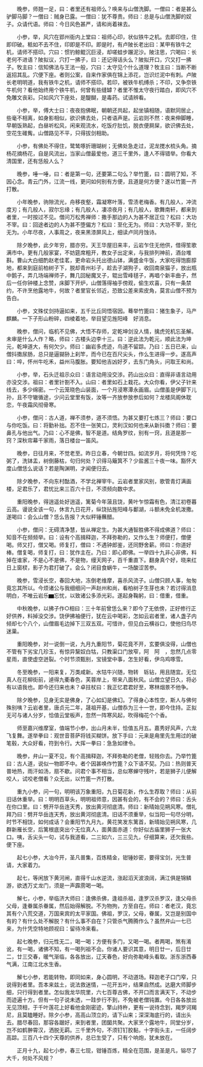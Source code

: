 <!-- { "loadSidebar": true } -->
　　晚参，师翘一足，曰：者里还有祖师么？唤来与山僧洗脚。一僧曰：者是甚么驴脚马脚？一僧曰：贼身已露。一僧曰：犹不尊贵。师曰：总是与山僧洗脚的奴子。众请代语。师曰：今日风色甚严，请和尚着袜去。

　　小参，举，风穴在郢州衙内上堂曰：祖师心印，状似铁牛之机。去即印住，住即印破。秪如不去不住，印即是不印。即是时，有卢陂长老出曰：某甲有铁牛之机，请师不搭印。穴曰：惯钓鲸鲲沉巨浸，却嗟蛙步蹍泥沙。陂注思，穴喝曰：长老何不进语？陂拟议，穴打一拂子，曰：还记得话头么？陂拟开口，穴又打一拂子。牧主曰：信知佛法与王法一般，穴曰：太守见个什么道理？牧主曰：当断不断返招其乱。穴便下座。者则公案，自来作家俱在锦上添花，岂识烂泥中有刺。卢陂长老明明道，我有铁牛之机，请师不搭印。若印，被铁牛机缚杀；不印，又争奈铁牛机何？看他始终用个铁牛机，何曾有些缝罅？者里不惟太守夜行踏白，即风穴不免雕文丧彩。只如风穴下座处，是醍醐，是毒药。试请辨看。

　　小参，举，傅大士曰：夜夜抱佛眠，朝朝还共起，起坐镇相随，语默同居止，些毫不相离，如身影相似，欲识佛去处，只者语声是。云岩则不然：夜来伸脚睡，早朝饭熟起，白昼听松风，闲来观流水，吃饭疗肚饥，脱衣便屙屎，欲识佛去处，空花生碓觜。山僧路见不平，只得拔剑相助。

　　小参，有佛处不得住，鹭鸶啄折珊瑚树；无佛处急走过，泥龙搅水梳头角。摘杨花摘杨花，自是风流出，当家山僧最爱他，道三千里外，逢人不得错举。你看大清国里，还有恁般人么？

　　晚参，唾一唾，曰：者是第一句，还要第二句么？举竹篦，曰：圆明了知，不因心念。青云门外，江流一线，更问如何别有方便，且道是何方便？遂以竹篦一齐打散。

　　小年晚参，驹隙流光，舟移夜壑，霜凝寒叶落，雪渍老梅香。有几般人，冲流度刃；有几般人，寂尔忘缘；有几般人，凄凉夜月；有几般人，歌舞南轩，都来到者里，一时按过不见。僧问万松秀禅师：撒手那边的人为甚不居正位？松曰：大功不宰。曰：回途者边的人为甚不堕偏方？松曰：至化无为。师曰：大功不宰，至化无为。小年尽夜，人事周之，夜来黑漆屏风上，细读卢同月蚀诗。

　　除夕晚参，此夕年穷，腊亦穷。天王华屋旧来丰，云岩乍住无他供，借得笙歌满市中。更有几般家宴，不妨筵席粗开，教女子出定来，与我排列神前，酒台堆斟。曹山大白细酌赵老佳茗，更命岩头托出德山钵，满盛金牛饭，大家吃得饱膨朜地，都来到庭前柏树子下，脱却青州衫子，趁去子湖狗子，收回南泉猫子，放出瓶中鹅子，弄几场端禅师子，舞几回秘魔叉子，辊出雪峰毬子，再唱个新丰曲子，然后一任你钟楼上念赞，床脚下开炉，山僧落得袖手傍观，偷生欢喜，只有一条禁约，不许烹他露地牛，何故？者里官长邻近，恐致公差来索皮角，莫言山僧不预为告白。

　　小参，文殊仗剑持逼如来，五千比丘同悟宿因。蓦举竹篦曰：猪生象子，马产麒麟。一下子形山粉碎，四棱着地，举目望见旌阳峰　好消息。

　　晚参，僧问，临机不见佛，大悟不存师，定乾坤剑没人情，擒虎兕机忘圣解。未审是什么人作？略，师曰：古楼头边李十三。曰：逆此法为乾元，顺此法为坤元，乾坤道大，有何欠少。师曰：幽岩多虎迹，鸟道不留踪。乃曰：五日已来，山僧抖擞尿肠，总只是逼猢狲上刹竿，而今已在百尺尖头，作么生进得一步。遂高声曰：啐，怀州牛吃禾，益州马腹胀。要知他吉凶好歹，去东门角头，问取王和尚。

　　小参，举，石头迁祖示众曰：语言动用没交涉。药山出众曰：直得非语言动用亦没交涉。祖曰：者里针劄不入。山曰：者里如石上栽花。大众你看，伊父子针来线去，多少绵密。一个云笼晓色山装面，一个月浸寒潭永画眉。山僧虽是伊脚下儿孙，且不守辙循途，少问云堂里有饭，汝等一齐放参放参后如何？龙楼凤阁休耽恋，午夜霜风彻骨寒。

　　小参，僧问：古人道，禅不须参，道不须悟。为甚又要打七炼三？师曰：要口与你吃饭。曰：将勤补拙。忍不住一张笑口，灵利汉如何也来从新抖擞？师曰：要鼻孔与他出气。乃曰：心不是佛，智不是道。结角罗纹，别有一窍，且道是那一窍？深秋帘幕千家雨，落日楼台一笛风。

　　晚参，日往月来，不觉老至。昨日立春，今朝廿四。如流岁月，将何凭恃？吃粥了，洗钵盂，树倒藤枯，句归何处？识得马簸箕不？少盐酱三十夜一味。豁怀大度山僧恁么说话？若是陶渊明，才闻便归去。

　　除夕晚参，不向东村酤酒，不学北禅宰牛。云岩者里家风别，歌管青灯满画楼，足君乐了，君忧比来三百六十日，不须频向数中求。

　　重阳晚参，得逍遥处好逍遥，篱菊今年蔋且饶，黄叶乍惊霜有色，清江初卷暮云高。谩说全该一句，休言九日花开，纵饶拈旌阳峰与鄱湖，斗额未免全机泼撒。遂喝曰：会么山僧？恁么告报？大似秤锤蘸醋。

　　小参，僧问：无碍清净慧，皆从禅定生。为甚大通智胜佛不得成佛道？师曰：知音不在频频举。曰：设有个高揖释迦，不拜弥勒的，又作么生？师便打，僧便喝。师又打，僧又喝。师复打，僧曰：不遇钟郎鉴，还同野舍薪。师曰：你道好棒。僧复喝，师复打，曰：犹作主在。乃曰：即心即佛。一举四十九非心非佛，料掉在谁家，不是心不是佛，不是物，缦天网子，百千重直下。翻身真个好，晓来红日上窗棂，影子为君打破了。会么？闭目食蜗牛，一场酸涩苦参。

　　晚参，雪浸长空，春回大地，冻倒老维摩，喜杀风流子。山僧只顾人事，匆匆竟忘其所以。今烦诸公与我细细问一声赵州和尚，看柏树子生芽也未？若讨得消息明白，不唯云岩乐▆忘忧，以致诸公多添光彩。遂起身鞠躬，曰：借重，借重。

　　中秋晚参，以拂子作○相曰：三十年前曾恁么来？即今了无依傍，正好修行正好供养，料掉没交涉。饶伊拂袖便行，犹在云中喝彩，怎如云岩者里，诸人盏子内倾却七个八个，山僧眉毛边掉下三双五双。可惜许，但见白云横谷口，使他归鸟尽迷巢。

　　重阳晚参，对一说倒一说，九月九重阳节，菊花竟不开，玄要俱没得，山僧也不管有下劣宝几珍玉，有惊异黧奴白牯，只教渠口门放窄，阿　阿　，忽然几点零星雨，直使虚空迸裂。个时节须甄别，宝镜堂中事，怎生好看，伊乌鸡啄雪。

　　冬至晚参，一阳来复，万类咸新。水牯牛兴随，物转　轹钻，用且随宜。无位真人在花柳街前，逴得九衢春色，芙蓉岸上，带来八面秋风。山僧立望日久，将必有以语我也。即今还归来也未？卓拄杖曰：我正忆君君好至，寒林烟景不他争。

　　除夕晚参，见身无实是佛身，了心如幻是佛幻。了得身心本性空，斯人与佛何殊别咦？云岩者里，唐贞元二年，晟祖开基，山僧忝为三十一世，即今住持。正拟无可与诸人分岁，恰值云堂板声，忽然一阵寒风起，吹得梅花个个香。

　　师至嘉兴维摩室，值端节小参，出山月未半，恰值五月五。嘉秀好风声，六龙飞复舞。遂举拳曰：观世音菩萨将钱买糊饼。放下手曰：元来是甪里先生用过的破笔毂，大众好看，符到令行。大挥一拳曰：急急如律令。

　　晚参，弁山一夏不见，有个高揖释迦，不拜弥勒的老僧，轻贱你去。乃举竹篦曰：古人道，说似一物即不中。者个因甚唤作竹篦？众下语不契。乃曰：热则普天普地热，雨汗如汤，扇不歇。问君个事不相当，总似寒蝉守残叶，若是狮子儿便解咬人，试咬老僧看？众无出，以竹篦一齐打散。

　　重九小参，问一句，明明该万象重阳，九日菊花新，作么生荐取？师曰：从前旧话休重举。曰：明明百草头，明明祖师意，因甚有会的，有不会的？师曰：舌头在你口里。曰：劈开华岳连天秀，放出黄河彻底清。师曰：新晴始见朔风寒。僧礼拜乃曰：劈开华岳连天秀，放出黄河彻底清。旧话不须重举，似当阳一句尽分明，时节不相饶，如何成话？会重阳节九月九，黄花笑发东篱首，新晴始见朔风寒，几群新雁长空，后篱根底突出个无位真人，面黄面赤道：你好似古庙里狮子一张大口。咦，舌尖头一句，试与我道看，二三如六，三三见九，仔细算来，还欠我些。便下座。

　　起七小参，大冶今开，圣凡普集，百炼精金，钳锤妙密，要得宝剑，光生普请，大家着力。

　　起七，等闲放下黄河闸，直得千山水逆流，涨起滔天波浪阔，满江俱是锦鳞游，欲透万丈龙门，须是一声霹雳喝一喝。

　　解七，小参，举临济大师曰：逢佛杀佛，逢祖杀祖，逢罗汉杀罗汉，逢父母杀父母，逢眷属杀眷属，然后始得解脱。不为物拘，方至自在。师曰：者老汉，竟忘其有个八荒交道，万国来宾的太平家国。佛祖，罗汉，父母，眷属，又岂是别国中有的？有什么处不解脱？有什么事不自在？只管杀气腾腾作么？虽然弁山一七已来，为什凭空特地顾视曰：留待冷来看。

　　起七晚参，归元性无二，喝一喝；方便有多门，又喝一喝。者两喝，煞有淆讹，有一喝，诸佛不知，有一喝列祖不会。你诸人要识其意，明日廿一，后日廿二，廿三交春，暖气渐临，各各放出，辽天春色，好向弥勒峰头看取。浙东浙西春气满，江南江北水生香。

　　解七小参，若能转物，即同如来，身心圆明，不动道场。释迦老子口门窄，只说得到者里。吾本来兹土，说法救迷情，一花开五叶，结果自然成。达磨大师脚步细，只行得到者里。怎似我龙华院里，六七百尊古佛，不开口而言满天下，不动步而迹遍十方。但有一句子说未透，一跬步行不到，不免被老僧钝置。今日各各放出无见顶相，于千叶莲花上好看他金刚密迹，擎山持杵，更有一说待念到，羯罗诃羯尼，且莫瞌睡好。除夕小参，高高山顶立的，请下山来；深深海底行的，请出头去。腊尽春回，那容各踞好，来到者里，团圞共聚。大家烹个露地牛，同堂分岁，岂不如鹤翀霄汉，洒脱无羁。三千里外句，不须钉钉胶黏，十字街头主，一任阔步高踪。三百八十四个天尊的供养，总已生受了，只有个响炮，犹未放在。

　　正月十九，起七小参，春三七现，钳锤百炼，精全在范围，是圣是凡，镕尽了大千，何处不风规？

